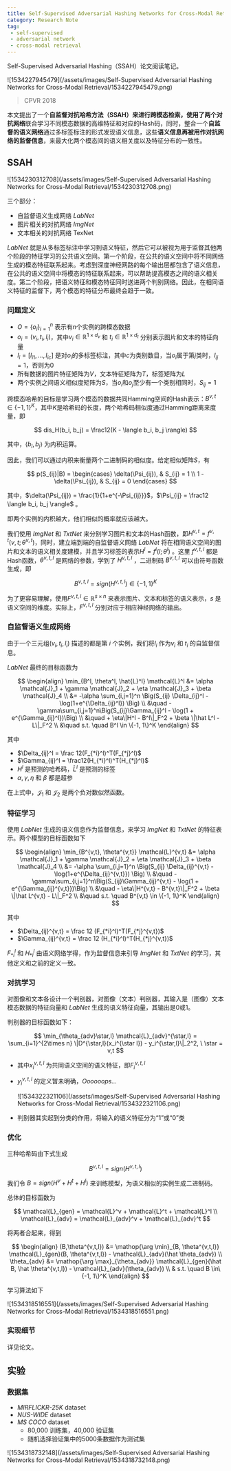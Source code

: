 ```yaml
---
title: Self-Supervised Adversarial Hashing Networks for Cross-Modal Retrieval
category: Research Note
tag:
 - self-supervised
 - adversarial network
 - cross-modal retrieval
---
```


Self-Supervised Adversarial Hashing（SSAH）论文阅读笔记。


![1534227945479](/assets/images/Self-Supervised Adversarial Hashing Networks for Cross-Modal Retrieval/1534227945479.png)

> CPVR 2018

本文提出了一个**自监督对抗哈希方法（SSAH）**来进行跨模态检索，使用了两个**对抗网络**联合学习不同模态数据的高维特征和对应的Hash码，同时，整合一个**自监督的语义网络**通过多标签标注的形式发现语义信息，这些**语义信息再被用作对抗网络的监督信息**，来最大化两个模态间的语义相关度以及特征分布的一致性。

## SSAH

![1534230312708](/assets/images/Self-Supervised Adversarial Hashing Networks for Cross-Modal Retrieval/1534230312708.png)

三个部分：

* 自监督语义生成网络 *LabNet*
* 图片相关的对抗网络 *ImgNet*
* 文本相关的对抗网络 TexNet

*LabNet* 就是从多标签标注中学习到语义特征，然后它可以被视为用于监督其他两个阶段的特征学习的公共语义空间。第一个阶段，在公共的语义空间中将不同网络生成的模态特征联系起来。考虑到深度神经网路的每个输出层都包含了语义信息，在公共的语义空间中将模态的特征联系起来，可以帮助提高模态之间的语义相关度。第二个阶段，把语义特征和模态特征同时送进两个判别网络。因此，在相同语义特征的监督下，两个模态的特征分布最终会趋于一致。

### 问题定义

* $O = \{o_i\}_{i=1}^n$ 表示有$n$个实例的跨模态数据
* $o_i = (v_i, t_i, l_i)$，其中$v_i \in \mathbb{R}^{1\times d_v}$ 和 $t_i \in \mathbb{R}^{1\times d_t}$ 分别表示图片和文本的特征向量
* $l_i = [l_{i1}, ..., l_{ic}]$ 是对$o_i$的多标签标注，其中$c$为类别数目，当$o_i$属于第$j$类时，$l_{ij} = 1$，否则为0
* 所有数据的图片特征矩阵为$V$，文本特征矩阵为$T$，标签矩阵为$L$
* 两个实例之间语义相似度矩阵为$S$，当$o_i$和$o_j$至少有一个类别相同时，$S_{ij} = 1$

跨模态哈希的目标是学习两个模态的数据共同Hamming空间的Hash表示：$B^{v,t} \in \{-1, 1\}^K$，其中$K$是哈希码的长度，两个哈希码相似度通过Hamming距离来度量，即

$$
dis_H(b_i, b_j) = \frac12(K - \langle b_i, b_j \rangle)
$$

其中，$\langle b_i, b_j \rangle$ 为内积运算。

因此，我们可以通过内积来衡量两个二进制码的相似度。给定相似矩阵$S$，有

$$
p(S_{ij}|B) = \begin{cases}
\delta(\Psi_{ij}), & S_{ij} = 1 \\
1 - \delta(\Psi_{ij}), & S_{ij} = 0
\end{cases}
$$

其中，$\delta(\Psi_{ij}) = \frac{1}{1+e^{-\Psi_{ij}}}$，$\Psi_{ij} = \frac12 \langle b_i, b_j \rangle$ 。

即两个实例的内积越大，他们相似的概率就应该越大。

我们使用 *ImgNet* 和 *TxtNet* 来分别学习图片和文本的Hash函数，即$H^{v,t} = f^{v,t}(v,t;\theta^{v,t})$，同时，建立端到端的自监督语义网络 *LabNet* 将在相同语义空间的图片和文本的语义相关度建模，并且学习标签的表示$H^l = f^l(l;\theta^l)$ 。这里 $f^{v,t,l}$ 都是Hash函数，$\theta^{v,t,l}$ 是网络的参数，学到了 $H^{v,t,l}$ ，二进制码 $B^{v,t,l}$ 可以由符号函数生成，即

$$
B^{v,t,l} = sign(H^{v,t,l}) \in \{-1, 1\}^K
$$

为了更容易理解，使用$F^{v,t,l} \in \mathbb{R}^{s\times n}$ 来表示图片、文本和标签的语义表示，$s$ 是语义空间的维度。实际上，$F^{v,t,l}$ 分别对应于相应神经网络的输出。

### 自监督语义生成网络

由于一个三元组$(v_i, t_i, l_i)$ 描述的都是第 $i$ 个实例，我们将$l_i$ 作为$v_i$ 和 $t_i$ 的自监督信息。

*LabNet* 最终的目标函数为

$$
\begin{align}
\min_{B^l, \theta^l, \hat{L}^l} \mathcal{L}^l &= \alpha \mathcal{J}_1 + \gamma \mathcal{J}_2 + \eta \mathcal{J}_3 + \beta \mathcal{J}_4 \\
&= -\alpha \sum_{i,j=1}^n \Big(S_{ij} \Delta_{ij}^l - \log(1+e^{\Delta_{ij}^l}) \Big) \\
&\quad -\gamma\sum_{i,j=1}^n\Big(S_{ij}\Gamma_{ij}^l - \log(1 + e^{\Gamma_{ij}^l})\Big) \\
&\quad + \eta\|H^l - B^l\|_F^2 + \beta \|\hat L^l - L\|_F^2 \\
&\quad s.t. \quad B^l \in \{-1, 1\}^K
\end{align}
$$

其中

* $\Delta_{ij}^l = \frac 12(F_{*i}^l)^T(F_{*j}^l)$
* $\Gamma_{ij}^l = \frac12(H_{*i}^l)^T(H_{*j}^l)$
* $H^l$ 是预测的哈希码，$\hat L^l$ 是预测的标签
* $\alpha, \gamma, \eta$ 和 $\beta$ 都是超参

在上式中，$\mathcal{J}_1$ 和 $\mathcal{J}_2$ 是两个负对数似然函数。

### 特征学习

使用 *LabNet* 生成的语义信息作为监督信息，来学习 *ImgNet* 和 *TxtNet* 的特征表示。两个模型的目标函数如下

$$
\begin{align}
\min_{B^{v,t}, \theta^{v,t}} \mathcal{L}^{v,t} &= \alpha \mathcal{J}_1 + \gamma \mathcal{J}_2 + \eta \mathcal{J}_3 + \beta \mathcal{J}_4 \\
&= -\alpha \sum_{i,j=1}^n \Big(S_{ij} \Delta_{ij}^{v,t} - \log(1+e^{\Delta_{ij}^{v,t}}) \Big) \\
&\quad -\gamma\sum_{i,j=1}^n\Big(S_{ij}\Gamma_{ij}^{v,t} - \log(1 + e^{\Gamma_{ij}^{v,t}})\Big) \\
&\quad - \eta\|H^{v,t} - B^{v,t}\|_F^2 + \beta \|\hat L^{v,t} - L\|_F^2 \\
&\quad s.t. \quad B^{v,t} \in \{-1, 1\}^K
\end{align}
$$

其中

* $\Delta_{ij}^{v,t} = \frac 12 (F_{*i}^l)^T(F_{*j}^{v,t})$
* $\Gamma_{ij}^{v,t} = \frac 12 (H_{*i}^l)^T(H_{*j}^{v,t})$

$F_{*i}^l$ 和 $H_{*l}^l$ 由语义网络学得，作为监督信息来引导 *ImgNet* 和 *TxtNet* 的学习，其他定义和之前的定义一致。

### 对抗学习

对图像和文本各设计一个判别器，对图像（文本）判别器，其输入是（图像）文本模态数据的特征向量和 *LabNet* 生成的语义特征向量，其输出是0或1。

判别器的目标函数如下：

$$
\min_{\theta_{adv}\star,l} \mathcal{L}_{adv}^{\star,l} = \sum_{i=1}^{2\times n} \|D^{\star,l}(x_i^{\star l}) - y_i^{\star,l}\|_2^2, \ \star = v,t
$$

* 其中$x_i^{v,t,l}$ 为共同语义空间的语义特征，即$F_i^{v,t,l}$

* $y_i^{v,t,l}$ 的定义暂未明确，*Oooooops...*

  ![1534322321106](/assets/images/Self-Supervised Adversarial Hashing Networks for Cross-Modal Retrieval/1534322321106.png)

* 判别器其实起到分类的作用，将输入的语义特征分为“1”或“0”类

### 优化

三种哈希码由下式生成

$$
B^{v,t,l} = sign(H^{v,t,l})
$$

我们令 $B = sign(H^v + H^t + H^l)$ 来训练模型，为语义相似的实例生成二进制码。

总体的目标函数为

$$
\mathcal{L}_{gen} = \mathcal{L}^v + \mathcal{L}^t + \mathcal{L}^l \\
\mathcal{L}_{adv} = \mathcal{L}_{adv}^v + \mathcal{L}_{adv}^t
$$

将两者合起来，得到

$$
\begin{align}
(B,\theta^{v,t,l}) &= \mathop{\arg \min}_{B, \theta^{v,t,l}} \mathcal{L}_{gen}(B, \theta^{v,t,l}) - \mathcal{L}_{adv}(\hat \theta_{adv}) \\
\theta_{adv} &= \mathop{\arg \max}_{\theta_{adv}} \mathcal{L}_{gen}(\hat B, \hat \theta^{v,t,l}) - \mathcal{L}_{adv}(\theta_{adv}) \\
& s.t. \quad B \in\{-1, 1\}^K
\end{align}
$$

学习算法如下

![1534318516551](/assets/images/Self-Supervised Adversarial Hashing Networks for Cross-Modal Retrieval/1534318516551.png)

### 实现细节

详见论文。

## 实验

### 数据集

* *MIRFLICKR-25K* dataset
* *NUS-WIDE* dataset
* *MS COCO* dataset
  * 80,000 训练集，40,000 验证集
  * 随机选择验证集中的5000条数据作为测试集

![1534318732148](/assets/images/Self-Supervised Adversarial Hashing Networks for Cross-Modal Retrieval/1534318732148.png)







